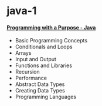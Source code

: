 # java-1

#### [Programming with a Purpose - Java](https://bit.ly/3GaaiJt)
<ul>
  <li>Basic Programming Concepts</li>
  <li>Conditionals and Loops</li>
  <li>Arrays</li>
  <li>Input and Output</li>
  <li>Functions and Libraries</li>
  <li>Recursion</li>
  <li>Performance</li>
  <li>Abstract Data Types</li>
  <li>Creating Data Types</li>
  <li>Programming Languages</li>
</ul>

